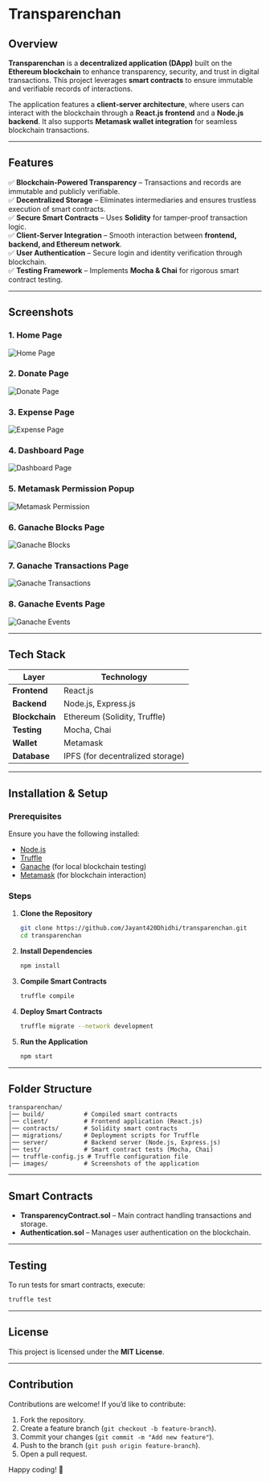 # Transparenchan

## Overview
**Transparenchan** is a **decentralized application (DApp)** built on the **Ethereum blockchain** to enhance transparency, security, and trust in digital transactions. This project leverages **smart contracts** to ensure immutable and verifiable records of interactions.

The application features a **client-server architecture**, where users can interact with the blockchain through a **React.js frontend** and a **Node.js backend**. It also supports **Metamask wallet integration** for seamless blockchain transactions.

---

## Features
✅ **Blockchain-Powered Transparency** – Transactions and records are immutable and publicly verifiable.  
✅ **Decentralized Storage** – Eliminates intermediaries and ensures trustless execution of smart contracts.  
✅ **Secure Smart Contracts** – Uses **Solidity** for tamper-proof transaction logic.  
✅ **Client-Server Integration** – Smooth interaction between **frontend, backend, and Ethereum network**.  
✅ **User Authentication** – Secure login and identity verification through blockchain.  
✅ **Testing Framework** – Implements **Mocha & Chai** for rigorous smart contract testing.  

---

## Screenshots

### **1. Home Page**
![Home Page](images/home.png)

### **2. Donate Page**
![Donate Page](images/donate.png)

### **3. Expense Page**
![Expense Page](images/expense.png)

### **4. Dashboard Page**
![Dashboard Page](images/dashboard.png)

### **5. Metamask Permission Popup**
![Metamask Permission](images/metamask-permission.png)

### **6. Ganache Blocks Page**
![Ganache Blocks](images/ganache-blocks.png)

### **7. Ganache Transactions Page**
![Ganache Transactions](images/ganache-transactions.png)

### **8. Ganache Events Page**
![Ganache Events](images/ganache-events.png)

---

## Tech Stack
| Layer          | Technology |
|---------------|-----------|
| **Frontend**  | React.js  |
| **Backend**   | Node.js, Express.js |
| **Blockchain**| Ethereum (Solidity, Truffle) |
| **Testing**   | Mocha, Chai |
| **Wallet**    | Metamask |
| **Database**  | IPFS (for decentralized storage) |

---

## Installation & Setup

### Prerequisites
Ensure you have the following installed:
- [Node.js](https://nodejs.org/)
- [Truffle](https://www.trufflesuite.com/)
- [Ganache](https://www.trufflesuite.com/ganache) (for local blockchain testing)
- [Metamask](https://metamask.io/) (for blockchain interaction)

### Steps
1. **Clone the Repository**
   ```sh
   git clone https://github.com/Jayant420Dhidhi/transparenchan.git
   cd transparenchan
   ```

2. **Install Dependencies**
   ```sh
   npm install
   ```

3. **Compile Smart Contracts**
   ```sh
   truffle compile
   ```

4. **Deploy Smart Contracts**
   ```sh
   truffle migrate --network development
   ```

5. **Run the Application**
   ```sh
   npm start
   ```

---

## Folder Structure
```
transparenchan/
│── build/           # Compiled smart contracts
│── client/          # Frontend application (React.js)
│── contracts/       # Solidity smart contracts
│── migrations/      # Deployment scripts for Truffle
│── server/          # Backend server (Node.js, Express.js)
│── test/            # Smart contract tests (Mocha, Chai)
│── truffle-config.js # Truffle configuration file
│── images/          # Screenshots of the application
```

---

## Smart Contracts
- **TransparencyContract.sol** – Main contract handling transactions and storage.
- **Authentication.sol** – Manages user authentication on the blockchain.

---

## Testing
To run tests for smart contracts, execute:
```sh
truffle test
```

---

## License
This project is licensed under the **MIT License**.

---

## Contribution
Contributions are welcome! If you’d like to contribute:
1. Fork the repository.
2. Create a feature branch (`git checkout -b feature-branch`).
3. Commit your changes (`git commit -m "Add new feature"`).
4. Push to the branch (`git push origin feature-branch`).
5. Open a pull request.

Happy coding! 🚀
